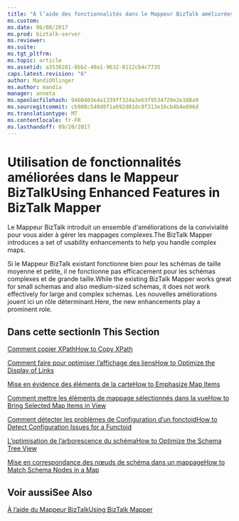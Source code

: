 ```yaml
---
title: "À l’aide des fonctionnalités dans le Mappeur BizTalk améliorées | Documents Microsoft"
ms.custom: 
ms.date: 06/08/2017
ms.prod: biztalk-server
ms.reviewer: 
ms.suite: 
ms.tgt_pltfrm: 
ms.topic: article
ms.assetid: a3530281-8bb2-40a1-9632-8112cb4c7735
caps.latest.revision: "6"
author: MandiOhlinger
ms.author: mandia
manager: anneta
ms.openlocfilehash: 9400403e4a1339ff324a3eb3f9534729e2e108a9
ms.sourcegitcommit: cb908c540d8f1a692d01dc8f313e16cb4b4e696d
ms.translationtype: MT
ms.contentlocale: fr-FR
ms.lasthandoff: 09/20/2017
---
```

# <a name="using-enhanced-features-in-biztalk-mapper"></a><span data-ttu-id="6a7d5-102">Utilisation de fonctionnalités améliorées dans le Mappeur BizTalk</span><span class="sxs-lookup"><span data-stu-id="6a7d5-102">Using Enhanced Features in BizTalk Mapper</span></span>
<span data-ttu-id="6a7d5-103">Le Mappeur BizTalk introduit un ensemble d'améliorations de la convivialité pour vous aider à gérer les mappages complexes.</span><span class="sxs-lookup"><span data-stu-id="6a7d5-103">The BizTalk Mapper introduces a set of usability enhancements to help you handle complex maps.</span></span>  
  
 <span data-ttu-id="6a7d5-104">Si le Mappeur BizTalk existant fonctionne bien pour les schémas de taille moyenne et petite, il ne fonctionne pas efficacement pour les schémas complexes et de grande taille.</span><span class="sxs-lookup"><span data-stu-id="6a7d5-104">While the existing BizTalk Mapper works great for small schemas and also medium-sized schemas, it does not work effectively for large and complex schemas.</span></span> <span data-ttu-id="6a7d5-105">Les nouvelles améliorations jouent ici un rôle déterminant.</span><span class="sxs-lookup"><span data-stu-id="6a7d5-105">Here, the new enhancements play a prominent role.</span></span>  
  
## <a name="in-this-section"></a><span data-ttu-id="6a7d5-106">Dans cette section</span><span class="sxs-lookup"><span data-stu-id="6a7d5-106">In This Section</span></span>  
 [<span data-ttu-id="6a7d5-107">Comment copier XPath</span><span class="sxs-lookup"><span data-stu-id="6a7d5-107">How to Copy XPath</span></span>](../core/how-to-copy-xpath.md)  
  
 [<span data-ttu-id="6a7d5-108">Comment faire pour optimiser l’affichage des liens</span><span class="sxs-lookup"><span data-stu-id="6a7d5-108">How to Optimize the Display of Links</span></span>](../core/how-to-optimize-the-display-of-links.md)  
  
 [<span data-ttu-id="6a7d5-109">Mise en évidence des éléments de la carte</span><span class="sxs-lookup"><span data-stu-id="6a7d5-109">How to Emphasize Map Items</span></span>](../core/how-to-emphasize-map-items.md)  
  
 [<span data-ttu-id="6a7d5-110">Comment mettre les éléments de mappage sélectionnés dans la vue</span><span class="sxs-lookup"><span data-stu-id="6a7d5-110">How to Bring Selected Map Items in View</span></span>](../core/how-to-bring-selected-map-items-in-view.md)  
  
 [<span data-ttu-id="6a7d5-111">Comment détecter les problèmes de Configuration d’un fonctoid</span><span class="sxs-lookup"><span data-stu-id="6a7d5-111">How to Detect Configuration Issues for a Functoid</span></span>](../core/how-to-detect-configuration-issues-for-a-functoid.md)  
  
 [<span data-ttu-id="6a7d5-112">L’optimisation de l’arborescence du schéma</span><span class="sxs-lookup"><span data-stu-id="6a7d5-112">How to Optimize the Schema Tree View</span></span>](../core/how-to-optimize-the-schema-tree-view.md)  
  
 [<span data-ttu-id="6a7d5-113">Mise en correspondance des nœuds de schéma dans un mappage</span><span class="sxs-lookup"><span data-stu-id="6a7d5-113">How to Match Schema Nodes in a Map</span></span>](../core/how-to-match-schema-nodes-in-a-map.md)  
  
## <a name="see-also"></a><span data-ttu-id="6a7d5-114">Voir aussi</span><span class="sxs-lookup"><span data-stu-id="6a7d5-114">See Also</span></span>  
 [<span data-ttu-id="6a7d5-115">À l’aide du Mappeur BizTalk</span><span class="sxs-lookup"><span data-stu-id="6a7d5-115">Using BizTalk Mapper</span></span>](../core/using-biztalk-mapper.md)